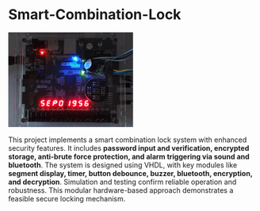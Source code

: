 # Smart-Combination-Lock

<img src="overview.png" alt="overview" width="50%"> 

This project implements a smart combination lock system with enhanced security features. It includes **password input and verification, encrypted storage, anti-brute force protection, and alarm triggering via sound and bluetooth**. The system is designed using VHDL, with key modules like **segment display, timer, button debounce, buzzer, bluetooth, encryption, and decryption**. Simulation and testing confirm reliable operation and robustness. This modular hardware-based approach demonstrates a feasible secure locking mechanism.